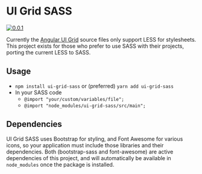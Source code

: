 # UI Grid SASS

[![0.0.1](https://img.shields.io/github/package-json/v/badges/shields.svg)](https://github.com/cutterbl/ui-grid-sass.git)

Currently the [Angular UI Grid](https://github.com/angular-ui/ui-grid) source files only support LESS for stylesheets.
This project exists for those who prefer to use SASS with their projects, porting the
current LESS to SASS.

## Usage
- `npm install ui-grid-sass` or (preferred) `yarn add ui-grid-sass`
- In your SASS code
    - `@import "your/custom/variables/file";`
    - `@import "node_modules/ui-grid-sass/src/main";`

## Dependencies
UI Grid SASS uses Bootstrap for styling, and Font Awesome for various icons, so your application must include those
libraries and their dependencies. Both (bootstrap-sass and font-awesome) are active dependencies of this project, and
will automatically be available in `node_modules` once the package is installed.